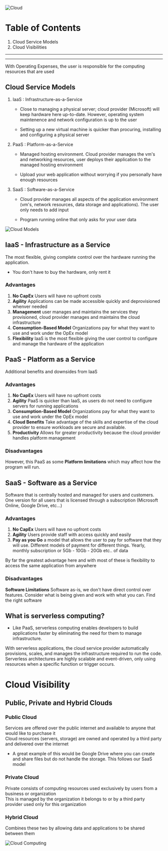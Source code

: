 ![Cloud](https://external-content.duckduckgo.com/iu/?u=http%3A%2F%2Fimg14.deviantart.net%2Fe2eb%2Fi%2F2014%2F247%2Fa%2F3%2Fcloud_01_png_by_heroys-d7xym3w.png&f=1&nofb=1)

# Table of Contents
1. Cloud Service Models
2. Cloud Visibilities

---
---

With Operating Expenses, the user is responsible for the computing resources that are used  


## Cloud Service Models

1. IaaS : Infrastructure-as-a-Service
	
	* Close to managing a physical server; cloud provider (Microsoft) will keep hardware here up-to-date. However, operating system maintenence and network configuration is up to the user

	* Setting up a new virtual machine is quicker than procuring, installing and configuring a physical server

2. PaaS : Platform-as-a-Service
	
	* Managed hosting environment. Cloud provider manages the vm's and networking resources, user deploys their application to the managed hosting environment

	* Upload your web application without worrying if you personally have enough resources

3. SaaS : Software-as-a-Service

	* Cloud provider manages all aspects of the application environment (vm's, network resources, data storage and applications). The user only needs to add input

	* Program running online that only asks for your user data

![Cloud Models](https://docs.microsoft.com/en-us/learn/azure-fundamentals/fundamental-azure-concepts/media/iaas-paas-saas-expanded.png#lightbox)


## IaaS - Infrastructure as a Service

The most flexible, giving complete control over the hardware running the application. 

* You don't have to buy the hardware, only rent it

### Advantages

1. **No CapEx** Users will have no upfront costs
2. **Agility** Applications can be made accessible quickly and deprovisioned whenver needed
3. **Management** user manages and maintains the services they provisioned, cloud provider manages and maintains the cloud infrastructure
4. **Consumption-Based Model** Organizations pay for what they want to use and work under the OpEx model
5. **Flexibility** IaaS is the most flexible giving the user control to configure and manage the hardware of the application



## PaaS - Platform as a Service

Additional benefits and downsides from IaaS

### Advantages

1. **No CapEx** Users will have no upfront costs
2. **Agility** PaaS is quicker than IaaS, as users do not need to configure servers for running applications
3. **Consumption-Based Model** Organizations pay for what they want to use and work under the OpEx model
4. **Cloud Benefits** Take advantage of the skills and expertise of the cloud provider to ensure workloads are secure and available. 
5. **Productivity** Allows for greater productivity because the cloud provider handles platform management

### Disadvantages

However, this PaaS as some **Platform limitations** which may affect how the program will run. 

## SaaS - Software as a Service

Software that is centrally hosted and managed for users and customers. One version for all users that is licensed through a subscription (Microsoft Online, Google Drive, etc...)

### Advantages

1. **No CapEx** Users will have no upfront costs
2. **Agility** Users provide staff with access quickly and easily
3. **Pay as you Go** a model that allows the user to pay for software that they will use. Different models of payment for different things. Yearly, monthly subscription or 5Gb - 10Gb - 20Gb etc.. of data

By far the greatest advantage here and with most of these is flexibility to access the same application from anywhere

### Disadvantages

**Software Limitations** Software as-is, we don't have direct control over features. Consider what is being given and work with what you can. Find the right software

## What is serverless computing?

* Like PaaS, serverless computing enables developers to build applications faster by eliminating the need for them to manage infrastructure. 

With serverless applications, the cloud service provider automatically provisions, scales, and manages the infrastructure required to run the code. Serverless architectures are highly scalable and event-driven, only using resources when a specific function or trigger occurs.

# Cloud Visibility

## Public, Private and Hybrid Clouds

### Public Cloud

Services are offered over the public internet and available to anyone that would like to purchase it  
Cloud resources (servers, storage) are owned and operated by a third party and delivered over the internet

* A great example of this would be Google Drive where you can create and share files but do not handle the storage. This follows our SaaS model

### Private Cloud

Private consists of computing resources used exclusively by users from a business or organization  
This is managed by the organization it belongs to or by a third party provider used only for this organization

### Hybrid Cloud

Combines these two by allowing data and applications to be shared between them

![Cloud Computing](https://docs.microsoft.com/en-us/learn/azure-fundamentals/fundamental-azure-concepts/media/cloud-computing-continuum.png)



